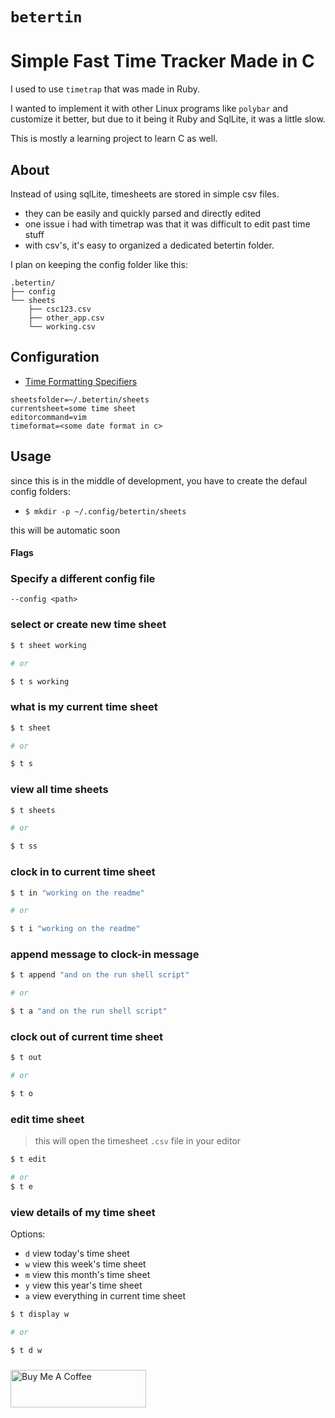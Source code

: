# `betertin`
# Simple Fast Time Tracker Made in C

I used to use `timetrap` that was made in Ruby.

I wanted to implement it with other Linux programs like `polybar` and customize it better, but due to it being it Ruby and SqlLite, it was a little slow.

This is mostly a learning project to learn C as well.

## About

Instead of using sqlLite, timesheets are stored in simple csv files. 
- they can be easily and quickly parsed and directly edited
- one issue i had with timetrap was that it was difficult to edit past time stuff
- with csv's, it's easy to organized a dedicated betertin folder.

I plan on keeping the config folder like this:
```
.betertin/
├── config
└── sheets
    ├── csc123.csv
    ├── other_app.csv
    └── working.csv
```

## Configuration

- [Time Formatting Specifiers](https://www.ibm.com/support/knowledgecenter/ssw_ibm_i_73/rtref/strfti.htm)

```
sheetsfolder=~/.betertin/sheets
currentsheet=some time sheet
editorcommand=vim
timeformat=<some date format in c>
```



## Usage

since this is in the middle of development, you have to create the defaul config folders:
- `$ mkdir -p ~/.config/betertin/sheets`

this will be automatic soon

#### Flags

### Specify a different config file
```
--config <path> 
```

### select or create new time sheet
```bash
$ t sheet working

# or 

$ t s working
```

### what is my current time sheet
```bash
$ t sheet

# or 

$ t s
```

### view all time sheets
```bash
$ t sheets

# or 

$ t ss
```

### clock in to current time sheet
```bash
$ t in "working on the readme"

# or 

$ t i "working on the readme"
```

### append message to clock-in message
```bash
$ t append "and on the run shell script"

# or 

$ t a "and on the run shell script"
```

### clock out of current time sheet
```bash
$ t out

# or 

$ t o
```

### edit time sheet
> this will open the timesheet `.csv` file in your editor
```bash
$ t edit 

# or 
$ t e
```

### view details of my time sheet
Options:
- `d` view today's time sheet
- `w` view this week's time sheet
- `m` view this month's time sheet
- `y` view this year's time sheet
- `a` view everything in current time sheet

```bash
$ t display w

# or 

$ t d w
```

### 

<a href="https://www.buymeacoffee.com/zactyh" target="_blank"><img src="https://cdn.buymeacoffee.com/buttons/v2/default-yellow.png" alt="Buy Me A Coffee" style="height: 60px !important;width: 217px !important;" ></a>
